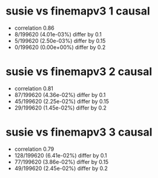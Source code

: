 # susie vs finemapv3  1 causal

- correlation 0.86
- 8/199620 (4.01e-03%) differ by 0.1
- 5/199620 (2.50e-03%) differ by 0.15
- 0/199620 (0.00e+00%) differ by 0.2


# susie vs finemapv3  2 causal

- correlation 0.81
- 87/199620 (4.36e-02%) differ by 0.1
- 45/199620 (2.25e-02%) differ by 0.15
- 29/199620 (1.45e-02%) differ by 0.2


# susie vs finemapv3  3 causal

- correlation 0.79
- 128/199620 (6.41e-02%) differ by 0.1
- 77/199620 (3.86e-02%) differ by 0.15
- 49/199620 (2.45e-02%) differ by 0.2


